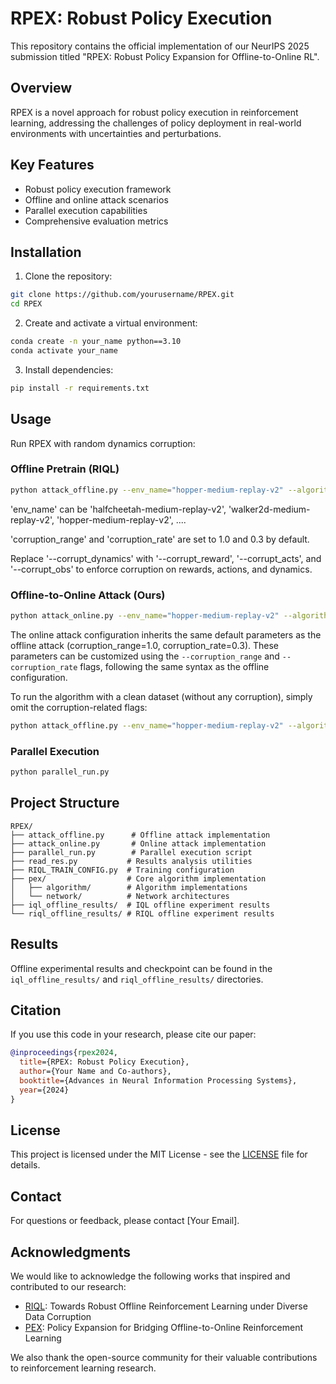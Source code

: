 # RPEX: Robust Policy Execution

This repository contains the official implementation of our NeurIPS 2025 submission titled "RPEX: Robust Policy Expansion for Offline-to-Online RL". 

## Overview

RPEX is a novel approach for robust policy execution in reinforcement learning, addressing the challenges of policy deployment in real-world environments with uncertainties and perturbations.

## Key Features

- Robust policy execution framework
- Offline and online attack scenarios
- Parallel execution capabilities
- Comprehensive evaluation metrics

## Installation

1. Clone the repository:
```bash
git clone https://github.com/yourusername/RPEX.git
cd RPEX
```

2. Create and activate a virtual environment:
```bash
conda create -n your_name python==3.10
conda activate your_name  
```

3. Install dependencies:
```bash
pip install -r requirements.txt
```

## Usage
Run RPEX with random dynamics corruption:
### Offline Pretrain (RIQL)
```bash
python attack_offline.py --env_name="hopper-medium-replay-v2" --algorithm="riql" --normalize_states --corrupt_dynamics
```
'env_name' can be 'halfcheetah-medium-replay-v2', 'walker2d-medium-replay-v2', 'hopper-medium-replay-v2', ....

'corruption_range' and 'corruption_rate' are set to 1.0 and 0.3 by default.

Replace '--corrupt_dynamics' with '--corrupt_reward', '--corrupt_acts', and '--corrupt_obs' to enforce corruption on rewards, actions, and dynamics.
### Offline-to-Online Attack (Ours)
```bash
python attack_online.py --env_name="hopper-medium-replay-v2" --algorithm="rpex" --normalize_states --corrupt_dynamics --ckpt_path="./riql_offline_results/stochastic_norm/hopper-medium-replay-v2/offline-RIQL-attack-7031-a4ee/offline_ckpt"
```
The online attack configuration inherits the same default parameters as the offline attack (corruption_range=1.0, corruption_rate=0.3). These parameters can be customized using the `--corruption_range` and `--corruption_rate` flags, following the same syntax as the offline configuration.

To run the algorithm with a clean dataset (without any corruption), simply omit the corruption-related flags:

```bash
python attack_offline.py --env_name="hopper-medium-replay-v2" --algorithm="riql" --normalize_states
```

### Parallel Execution
```bash
python parallel_run.py
```

## Project Structure

```
RPEX/
├── attack_offline.py      # Offline attack implementation
├── attack_online.py       # Online attack implementation
├── parallel_run.py        # Parallel execution script
├── read_res.py           # Results analysis utilities
├── RIQL_TRAIN_CONFIG.py  # Training configuration
├── pex/                  # Core algorithm implementation
│   ├── algorithm/        # Algorithm implementations
│   └── network/          # Network architectures
├── iql_offline_results/  # IQL offline experiment results
└── riql_offline_results/ # RIQL offline experiment results
```

## Results

Offline experimental results and checkpoint can be found in the `iql_offline_results/` and `riql_offline_results/` directories.

## Citation

If you use this code in your research, please cite our paper:

```bibtex
@inproceedings{rpex2024,
  title={RPEX: Robust Policy Execution},
  author={Your Name and Co-authors},
  booktitle={Advances in Neural Information Processing Systems},
  year={2024}
}
```

## License

This project is licensed under the MIT License - see the [LICENSE](LICENSE) file for details.

## Contact

For questions or feedback, please contact [Your Email].

## Acknowledgments

We would like to acknowledge the following works that inspired and contributed to our research:

- [RIQL](https://github.com/YangRui2015/RIQL): Towards Robust Offline Reinforcement Learning under Diverse Data Corruption
- [PEX](https://github.com/Haichao-Zhang/PEX): Policy Expansion for Bridging Offline-to-Online Reinforcement Learning

We also thank the open-source community for their valuable contributions to reinforcement learning research.



